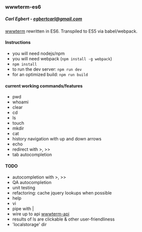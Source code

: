 ### wwwterm-es6
##### Carl Egbert - egbertcarl@gmail.com

[wwwterm](https://github.com/carlegbert/wwwterm) rewritten in ES6. Transpiled to ES5 via babel/webpack.

#### Instructions

* you will need nodejs/npm
* you will need webpack (`npm install -g webpack`)
* `npm install`
* to run the dev server: `npm run dev`
* for an optimized build: `npm run build`

#### current working commands/features

* pwd
* whoami
* clear
* cd
* ls
* touch
* mkdir
* cat
* history navigation with up and down arrows
* echo
* redirect with >, >>
* tab autocompletion

#### TODO
* autocompletion with >, >>
* QA autocompletion
* unit testing
* refactoring: cache jquery lookups when possible
* help
* vi
* pipe with |
* wire up to api [wwwterm-api](https://github.com/carlegbert/wwwterm-api)
* results of ls are clickable & other user-friendliness
* 'localstorage' dir
